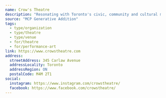 ```yaml
---
name: Crow's Theatre
description: "Resonating with Toronto's civic, community and cultural milieu – Crow's Theatre at Streetcar Crowsnest adapts and evolves as the social, economic, cultural environment of the city adapts and evolves. Crow's Theatre is distinguished as a preeminent cultural destination for its far-reaching imagination, ideas, exchange, diversity and grassroots belief in how artists and their work can change and sustain the life of communities."
source: "MCP Generative Addition"
tags:
  - type/organization
  - type/theatre
  - type/venue
  - for/theatre
  - for/performance-art
link: https://www.crowstheatre.com
address:
  streetAddress: 345 Carlaw Avenue
  addressLocality: Toronto
  addressRegion: ON
  postalCode: M4M 2T1
social:
  instagram: https://www.instagram.com/crowstheatre/
  facebook: https://www.facebook.com/crowstheatre/
---
```


